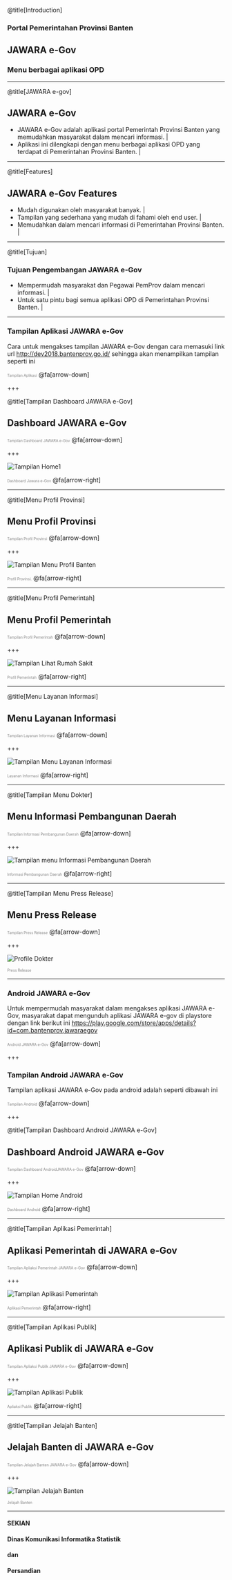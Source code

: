 @title[Introduction]

### Portal Pemerintahan Provinsi Banten
## <span class="gold">JAWARA e-Gov</span>
### Menu berbagai aplikasi OPD
---

@title[JAWARA e-gov]

## <span class="gold">JAWARA e-Gov</span>

- JAWARA e-Gov adalah aplikasi portal Pemerintah Provinsi Banten yang memudahkan masyarakat dalam mencari informasi. |
- Aplikasi ini dilengkapi dengan menu berbagai aplikasi OPD yang terdapat di Pemerintahan Provinsi Banten. |

---

@title[Features]

## <span class="gold">JAWARA e-Gov</span> Features
- Mudah digunakan oleh masyarakat banyak. |
- Tampilan yang sederhana yang mudah di fahami oleh end user. |
- Memudahkan dalam mencari informasi di Pemerintahan Provinsi Banten. |

---

@title[Tujuan]

### Tujuan Pengembangan <span class="gold">JAWARA e-Gov</span>
- Mempermudah masyarakat dan Pegawai PemProv dalam mencari informasi. |
- Untuk satu pintu bagi semua aplikasi OPD di Pemerintahan Provinsi Banten. |

---

### Tampilan Aplikasi <span class="gold">JAWARA e-Gov</span>

Cara untuk mengakses tampilan JAWARA e-Gov dengan cara memasuki link url http://dev2018.bantenprov.go.id/ sehingga akan menampilkan tampilan seperti ini

<span style="font-size:0.6em; color:gray">Tampilan Aplikasi</span>
@fa[arrow-down]

+++

@title[Tampilan Dashboard JAWARA e-Gov]

## Dashboard <span class="gold">JAWARA e-Gov</span>

<span style="font-size:0.6em; color:gray">Tampilan Dashboard <span class="gold">JAWARA e-Gov</span></span>
@fa[arrow-down]

+++

![Tampilan Home1](/assets/image/awal-jawara-egov1.png)

<span style="font-size:0.6em; color:gray">Dashboard Jawara e-Gov</span>
@fa[arrow-right]

---

@title[Menu Profil Provinsi]

## Menu <span class="gold">Profil Provinsi</span>

<span style="font-size:0.6em; color:gray">Tampilan Profil Provinsi</span>
@fa[arrow-down]

+++

![Tampilan Menu Profil Banten](/assets/image/profil-provinsi1.png)

<span style="font-size:0.6em; color:gray">Profil Provinsi.</span>
@fa[arrow-right]

---

@title[Menu Profil Pemerintah]

## Menu <span class="gold">Profil Pemerintah</span>

<span style="font-size:0.6em; color:gray">Tampilan Profil Pemerintah</span>
@fa[arrow-down]

+++

![Tampilan Lihat Rumah Sakit](/assets/image/profil-pemerintah1.png)

<span style="font-size:0.6em; color:gray">Profil Pemerintah</span>
@fa[arrow-right]

---

@title[Menu Layanan Informasi]

## Menu <span class="gold">Layanan Informasi</span>

<span style="font-size:0.6em; color:gray">Tampilan Layanan Informasi</span>
@fa[arrow-down]

+++

![Tampilan Menu Layanan Informasi](/assets/image/layanan-informasi1.png)

<span style="font-size:0.6em; color:gray">Layanan Informasi</span>
@fa[arrow-right]

---

@title[Tampilan Menu Dokter]

## Menu <span class="gold">Informasi Pembangunan Daerah</span>

<span style="font-size:0.6em; color:gray">Tampilan Informasi Pembangunan Daerah</span>
@fa[arrow-down]

+++

![Tampilan menu Informasi Pembangunan Daerah](/assets/image/informasi-pembangunan-daerah1.png)

<span style="font-size:0.6em; color:gray">Informasi Pembangunan Daerah</span>
@fa[arrow-right]

---

@title[Tampilan Menu Press Release]

## Menu <span class="gold">Press Release</span>

<span style="font-size:0.6em; color:gray">Tampilan Press Release</span>
@fa[arrow-down]

+++

![Profile Dokter](/assets/image/press-release2.png)

<span style="font-size:0.6em; color:gray">Press Release</span>

---

### Android <span class="gold">JAWARA e-Gov</span>

Untuk mempermudah masyarakat dalam mengakses aplikasi JAWARA e-Gov, masyarakat dapat mengunduh aplikasi JAWARA e-gov di playstore dengan link berikut ini https://play.google.com/store/apps/details?id=com.bantenprov.jawaraegov

<span style="font-size:0.6em; color:gray">Android JAWARA e-Gov</span>
@fa[arrow-down]

+++

### Tampilan Android <span class="gold">JAWARA e-Gov</span>

Tampilan aplikasi JAWARA e-Gov pada android adalah seperti dibawah ini

<span style="font-size:0.6em; color:gray">Tampilan Android</span>
@fa[arrow-down]

+++

@title[Tampilan Dashboard Android JAWARA e-Gov]

## Dashboard Android <span class="gold">JAWARA e-Gov</span>

<span style="font-size:0.6em; color:gray">Tampilan Dashboard Android<span class="gold">JAWARA e-Gov</span></span>
@fa[arrow-down]

+++

![Tampilan Home Android](/assets/image/dahboard3.jpeg)

<span style="font-size:0.6em; color:gray">Dashboard Android</span>
@fa[arrow-right]

---
@title[Tampilan Aplikasi Pemerintah]

## Aplikasi Pemerintah di <span class="gold">JAWARA e-Gov</span>

<span style="font-size:0.6em; color:gray">Tampilan Apliaksi Pemerintah <span class="gold">JAWARA e-Gov</span></span>
@fa[arrow-down]

+++

![Tampilan Aplikasi Pemerintah](/assets/image/aplikasi-pemerintah1.png)

<span style="font-size:0.6em; color:gray">Aplikasi Pemerintah</span>
@fa[arrow-right]

---

@title[Tampilan Aplikasi Publik]

## Aplikasi Publik di <span class="gold">JAWARA e-Gov</span>

<span style="font-size:0.6em; color:gray">Tampilan Apliaksi Publik <span class="gold">JAWARA e-Gov</span></span>
@fa[arrow-down]

+++

![Tampilan Aplikasi Publik](/assets/image/aplikasi-publik1.png)

<span style="font-size:0.6em; color:gray">Apliaksi Publik</span>
@fa[arrow-right]

---

@title[Tampilan Jelajah Banten]

## Jelajah Banten di <span class="gold">JAWARA e-Gov</span>

<span style="font-size:0.6em; color:gray">Tampilan Jelajah Banten <span class="gold">JAWARA e-Gov</span></span>
@fa[arrow-down]

+++

![Tampilan Jelajah Banten](/assets/image/jelajah-banten.png)

<span style="font-size:0.6em; color:gray">Jelajah Banten</span>

---

#### SEKIAN
#### Dinas <span class="gold">Komunikasi Informatika Statistik</span>
#### dan
#### <span class="gold">Persandian</span>

